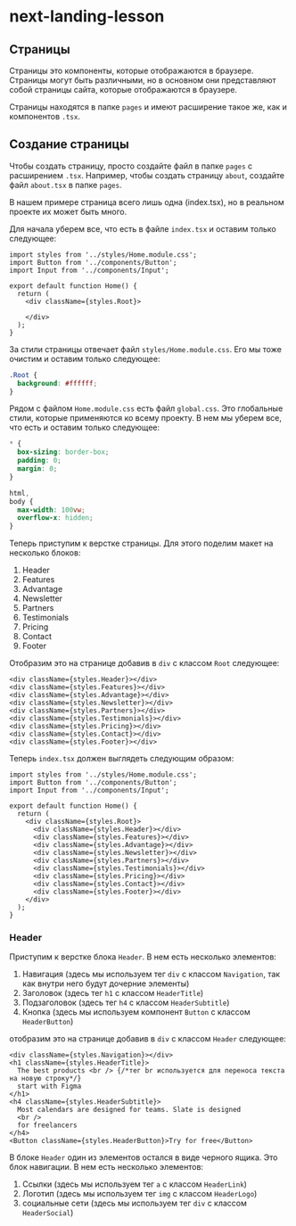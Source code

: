 # next-landing-lesson

## Страницы

Страницы это компоненты, которые отображаются в браузере. Страницы могут быть различными, но в основном они представляют собой страницы сайта, которые отображаются в браузере.

Страницы находятся в папке `pages` и имеют расширение такое же, как и компонентов `.tsx`.

## Создание страницы

Чтобы создать страницу, просто создайте файл в папке `pages` с расширением `.tsx`. Например, чтобы создать страницу `about`, создайте файл `about.tsx` в папке `pages`.

В нашем примере страница всего лишь одна (index.tsx), но в реальном проекте их может быть много.

Для начала уберем все, что есть в файле `index.tsx` и оставим только следующее:

```tsx
import styles from '../styles/Home.module.css';
import Button from '../components/Button';
import Input from '../components/Input';

export default function Home() {
  return (
    <div className={styles.Root}>
      
    </div>
  );
}
```

За стили страницы отвечает файл `styles/Home.module.css`. Его мы тоже очистим и оставим только следующее:

```css
.Root {
  background: #ffffff;
}
```

Рядом с файлом `Home.module.css` есть файл `global.css`. Это глобальные стили, которые применяются ко всему проекту. В нем мы уберем все, что есть и оставим только следующее:

```css
* {
  box-sizing: border-box;
  padding: 0;
  margin: 0;
}

html,
body {
  max-width: 100vw;
  overflow-x: hidden;
}
```

Теперь приступим к верстке страницы. Для этого поделим макет на несколько блоков:

  1. Header
  2. Features
  3. Advantage
  4. Newsletter
  5. Partners
  6. Testimonials
  7. Pricing
  8. Contact
  9. Footer

Отобразим это на странице добавив в `div` с классом `Root` следующее:

```tsx
<div className={styles.Header}></div>
<div className={styles.Features}></div>
<div className={styles.Advantage}></div>
<div className={styles.Newsletter}></div>
<div className={styles.Partners}></div>
<div className={styles.Testimonials}></div>
<div className={styles.Pricing}></div>
<div className={styles.Contact}></div>
<div className={styles.Footer}></div>
```

Теперь `index.tsx` должен выглядеть следующим образом:

```tsx
import styles from '../styles/Home.module.css';
import Button from '../components/Button';
import Input from '../components/Input';

export default function Home() {
  return (
    <div className={styles.Root}>
      <div className={styles.Header}></div>
      <div className={styles.Features}></div>
      <div className={styles.Advantage}></div>
      <div className={styles.Newsletter}></div>
      <div className={styles.Partners}></div>
      <div className={styles.Testimonials}></div>
      <div className={styles.Pricing}></div>
      <div className={styles.Contact}></div>
      <div className={styles.Footer}></div>
    </div>
  );
}
```

### Header

Приступим к верстке блока `Header`. В нем есть несколько элементов:

  1. Навигация (здесь мы используем тег `div` с классом `Navigation`, так как внутри него будут дочерние элементы)
  2. Заголовок (здесь тег `h1` с классом `HeaderTitle`)
  3. Подзаголовок (здесь тег `h4` c классом `HeaderSubtitle`)
  4. Кнопка (здесь мы используем компонент `Button` с классом `HeaderButton`)

отобразим это на странице добавив в `div` с классом `Header` следующее:

```tsx
<div className={styles.Navigation}></div>
<h1 className={styles.HeaderTitle}>
  The best products <br /> {/*тег br используется для переноса текста на новую строку*/}
  start with Figma
</h1>
<h4 className={styles.HeaderSubtitle}>
  Most calendars are designed for teams. Slate is designed
  <br />
  for freelancers
</h4>
<Button className={styles.HeaderButton}>Try for free</Button>
```

В блоке `Header` один из элементов остался в виде черного ящика. Это блок навигации. В нем есть несколько элементов:

  1. Ссылки (здесь мы используем тег `a` с классом `HeaderLink`)
  2. Логотип (здесь мы используем тег `img` с классом `HeaderLogo`)
  3. социальные сети (здесь мы используем тег `div` с классом `HeaderSocial`)
  